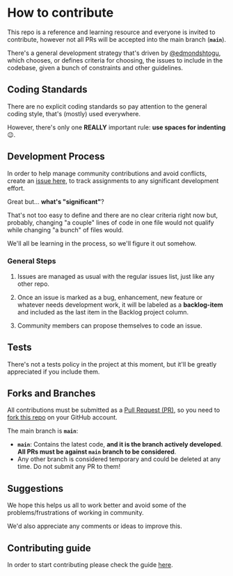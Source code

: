 # How to contribute

This repo is a reference and learning resource and everyone is invited to contribute, however not all PRs will be accepted into the main branch (**`main`**).

There's a general development strategy that's driven by [@edmondshtogu](https://github.com/EdmondShtogu), which chooses, or defines criteria for choosing, the issues to include in the codebase, given a bunch of constraints and other guidelines.

## Coding Standards

There are no explicit coding standards so pay attention to the general coding style, that's (mostly) used everywhere.

However, there's only one **REALLY** important rule: **use spaces for indenting** 😉.

## Development Process

In order to help manage community contributions and avoid conflicts, create an [issue here](https://github.com/edmondshtogu/pulumi-esxi-native/issues), to track assignments to any significant development effort.

Great but... **what's "significant"**?

That's not too easy to define and there are no clear criteria right now but, probably, changing "a couple" lines of code in one file would not qualify while changing "a bunch" of files would.

We'll all be learning in the process, so we'll figure it out somehow.

### General Steps

1. Issues are managed as usual with the regular issues list, just like any other repo.

2. Once an issue is marked as a bug, enhancement, new feature or whatever needs development work, it will be labeled as a **backlog-item**
   and included as the last item in the Backlog project column.

3. Community members can propose themselves to code an issue.

## Tests

There's not a tests policy in the project at this moment, but it'll be greatly appreciated if you include them.

## Forks and Branches

All contributions must be submitted as a [Pull Request (PR)](https://help.github.com/articles/about-pull-requests/), so you need to
[fork this repo](https://help.github.com/articles/fork-a-repo/) on your GitHub account.

The main branch is **`main`**:

- **`main`**: Contains the latest code, **and it is the branch actively developed**.  
  **All PRs must be against `main` branch to be considered**.
- Any other branch is considered temporary and could be deleted at any time. Do not submit any PR to them!

## Suggestions

We hope this helps us all to work better and avoid some of the problems/frustrations of working in community.

We'd also appreciate any comments or ideas to improve this.

## Contributing guide

In order to start contributing please check the guide [here](contributing-guide.md).
